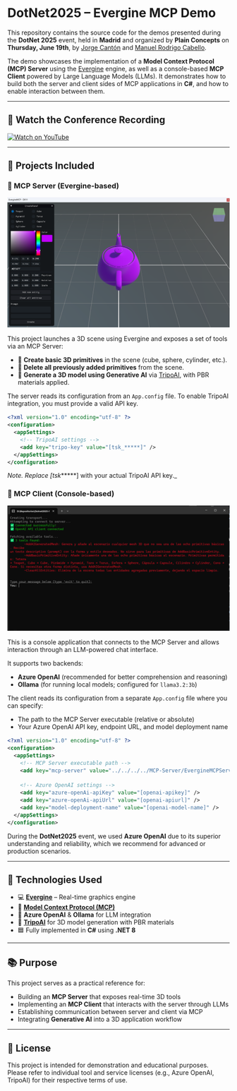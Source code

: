 # DotNet2025 – Evergine MCP Demo

This repository contains the source code for the demos presented during the **DotNet 2025** event, held in **Madrid** and organized by **Plain Concepts** on **Thursday, June 19th**, by [Jorge Cantón](https://www.linkedin.com/in/jorgecanton/) and [Manuel Rodrigo Cabello](https://www.linkedin.com/in/rodrigocabello/).

The demo showcases the implementation of a **Model Context Protocol (MCP) Server** using the [Evergine](https://evergine.com) engine, as well as a console-based **MCP Client** powered by Large Language Models (LLMs). It demonstrates how to build both the server and client sides of MCP applications in **C#**, and how to enable interaction between them.

---

## 🎥 Watch the Conference Recording
[![Watch on YouTube](https://img.shields.io/badge/Watch%20on-YouTube-red?logo=youtube)](https://www.youtube.com/watch?v=ID_DEL_VIDEO)

---

## 📁 Projects Included

### 🧠 MCP Server (Evergine-based)

![MCP-Server screenshot](Screenshots/MCP-Server.png)

This project launches a 3D scene using Evergine and exposes a set of tools via an MCP Server:

- 🧱 **Create basic 3D primitives** in the scene (cube, sphere, cylinder, etc.).
- 🧹 **Delete all previously added primitives** from the scene.
- 🤖 **Generate a 3D model using Generative AI** via [TripoAI](https://tripo.ai), with PBR materials applied.

The server reads its configuration from an `App.config` file. To enable TripoAI integration, you must provide a valid API key.

```xml
<?xml version="1.0" encoding="utf-8" ?>
<configuration>
  <appSettings>
    <!-- TripoAI settings -->
    <add key="tripo-key" value="[tsk_*****]" />
  </appSettings>
</configuration>
```
_Note. Replace [tsk_*****] with your actual TripoAI API key._

### 💬 MCP Client (Console-based)

![MCP-Client screenshot](Screenshots/MCP-Client.png)

This is a console application that connects to the MCP Server and allows interaction through an LLM-powered chat interface.

It supports two backends:

- **Azure OpenAI** (recommended for better comprehension and reasoning)
- **Ollama** (for running local models; configured for `llama3.2:3b`)

The client reads its configuration from a separate `App.config` file where you can specify:
- The path to the MCP Server executable (relative or absolute)
- Your Azure OpenAI API key, endpoint URL, and model deployment name

```xml
<?xml version="1.0" encoding="utf-8" ?>
<configuration>
  <appSettings>
    <!-- MCP Server executable path -->
    <add key="mcp-server" value="../../../../MCP-Server/EvergineMCPServer.Windows/bin/Debug/net8.0-windows/EvergineMCPServer.Windows.exe" />

    <!-- Azure OpenAI settings -->
    <add key="azure-openAi-apiKey" value="[openai-apikey]" />
    <add key="azure-openAi-apiUrl" value="[openai-apiurl]" />
    <add key="model-deployment-name" value="[openai-model-name]" />
  </appSettings>
</configuration>
```

During the **DotNet2025** event, we used **Azure OpenAI** due to its superior understanding and reliability, which we recommend for advanced or production scenarios.

---

## 🚀 Technologies Used

- 💻 **[Evergine](https://evergine.com)** – Real-time graphics engine  
- 🔌 **[Model Context Protocol (MCP)](https://modelcontextprotocol.io/introduction)**  
- 🧠 **Azure OpenAI** & **Ollama** for LLM integration  
- 🤖 **[TripoAI](https://platform.tripo3d.ai/docs/introduction)** for 3D model generation with PBR materials  
- 🟦 Fully implemented in **C#** using **.NET 8**

---

## 📚 Purpose

This project serves as a practical reference for:

- Building an **MCP Server** that exposes real-time 3D tools  
- Implementing an **MCP Client** that interacts with the server through LLMs  
- Establishing communication between server and client via MCP  
- Integrating **Generative AI** into a 3D application workflow

---

## 📝 License

This project is intended for demonstration and educational purposes.  
Please refer to individual tool and service licenses (e.g., Azure OpenAI, TripoAI) for their respective terms of use.
